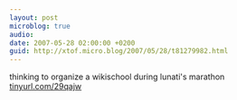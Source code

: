 ```yaml
---
layout: post
microblog: true
audio: 
date: 2007-05-28 02:00:00 +0200
guid: http://xtof.micro.blog/2007/05/28/t81279982.html
---
```

thinking to organize a wikischool during lunati's marathon [tinyurl.com/29qajw](http://tinyurl.com/29qajw)
